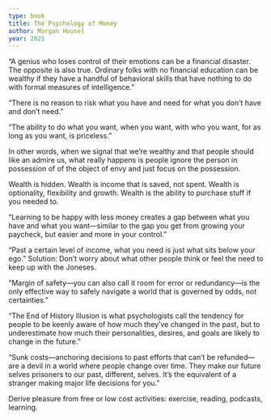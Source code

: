 ```yaml
---
type: book
title: The Psychology of Money
author: Morgan Housel
year: 2021
---
```


“A genius who loses control of their emotions can be a financial disaster. The opposite is also true. Ordinary folks with no financial education can be wealthy if they have a handful of behavioral skills that have nothing to do with formal measures of intelligence.”

“There is no reason to risk what you have and need for what you don’t have and don’t need.”

“The ability to do what you want, when you want, with who you want, for as long as you want, is priceless.”

In other words, when we signal that we’re wealthy and that people should like an admire us, what really happens is people ignore the person in possession of of the object of envy and just focus on the possession.

Wealth is hidden. Wealth is income that is saved, not spent. Wealth is optionality, flexibility and growth. Wealth is the ability to purchase stuff if you needed to.

“Learning to be happy with less money creates a gap between what you have and what you want—similar to the gap you get from growing your paycheck, but easier and more in your control.”

“Past a certain level of income, what you need is just what sits below your ego.” Solution: Don’t worry about what other people think or feel the need to keep up with the Joneses.

“Margin of safety—you can also call it room for error or redundancy—is the only effective way to safely navigate a world that is governed by odds, not certainties.”

“The End of History Illusion is what psychologists call the tendency for people to be keenly aware of how much they’ve changed in the past, but to underestimate how much their personalities, desires, and goals are likely to change in the future.”

“Sunk costs—anchoring decisions to past efforts that can’t be refunded—are a devil in a world where people change over time. They make our future selves prisoners to our past, different, selves. It’s the equivalent of a stranger making major life decisions for you.”

Derive pleasure from free or low cost activities: exercise, reading, podcasts, learning.
